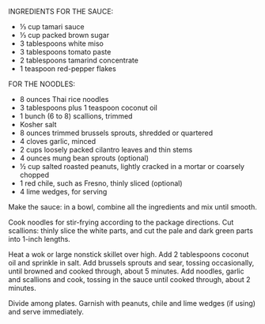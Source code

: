 INGREDIENTS
FOR THE SAUCE:
  - ⅓ cup tamari sauce
  - ⅓ cup packed brown sugar
  - 3 tablespoons white miso
  - 3 tablespoons tomato paste
  - 2 tablespoons tamarind concentrate
  - 1 teaspoon red-pepper flakes

FOR THE NOODLES:
  - 8 ounces Thai rice noodles
  - 3 tablespoons plus 1 teaspoon coconut oil
  - 1 bunch (6 to 8) scallions, trimmed
  - Kosher salt
  - 8 ounces trimmed brussels sprouts, shredded or quartered
  - 4 cloves garlic, minced
  - 2 cups loosely packed cilantro leaves and thin stems
  - 4 ounces mung bean sprouts (optional)
  - ½ cup salted roasted peanuts, lightly cracked in a mortar or coarsely chopped
  - 1 red chile, such as Fresno, thinly sliced (optional)
  - 4 lime wedges, for serving

Make the sauce: in a bowl, combine all the ingredients and mix until smooth.

Cook noodles for stir-frying according to the package directions. Cut scallions: thinly slice the white parts, and cut the pale and dark green parts into 1-inch lengths.

Heat a wok or large nonstick skillet over high. Add 2 tablespoons coconut oil and sprinkle in salt. Add brussels sprouts and sear, tossing occasionally, until browned and cooked through, about 5 minutes. Add noodles, garlic and scallions and cook, tossing in the sauce until cooked through, about 2 minutes.

Divide among plates. Garnish with peanuts, chile and lime wedges (if using) and serve immediately.
